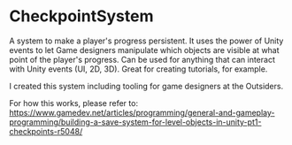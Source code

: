 # CheckpointSystem

A system to make a player's progress persistent. It uses the power of Unity events to let Game designers manipulate which objects are visible at what point of the player's progress. Can be used for anything that can interact with Unity events (UI, 2D, 3D). Great for creating tutorials, for example.

I created this system including tooling for game designers at the Outsiders.

For how this works, please refer to: https://www.gamedev.net/articles/programming/general-and-gameplay-programming/building-a-save-system-for-level-objects-in-unity-pt1-checkpoints-r5048/
